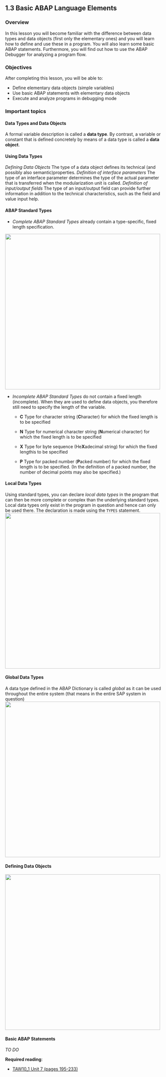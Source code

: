 ## 1.3 Basic ABAP Language Elements

### Overview
In this lesson you will become familiar with the difference between data types and data objects (first only the elementary ones) and you will learn how to define and use these in a program. You will also learn some basic ABAP statements. Furthermore, you will find out how to use the ABAP Debugger for analyzing a program flow.

### Objectives
After completing this lesson, you will be able to:
- Define elementary data objects (simple variables)
- Use basic ABAP statements with elementary data objects
- Execute and analyze programs in debugging mode

### Important topics

#### Data Types and Data Objects
A formal variable description is called a **data type**. By contrast, a variable or constant that is defined concretely by means of a data type is called a **data object**.

#### Using Data Types
*Defining Data Objects*
The type of a data object defines its technical (and possibly also semantic)properties.
*Definition of interface parameters*
The type of an interface parameter determines the type of the actual parameter that is transferred when the modularization unit is called.
*Definition of input/output fields*
The type of an input/output field can provide further information in addition to the technical characteristics, such as the field and value input help.

#### ABAP Standard Types
- *Complete ABAP Standard Types* already contain a type-specific, fixed length specification.
<img src="https://github.com/msg-CareerPaths/sap-abap-internship/assets/139317079/de45385c-ee13-4f3e-92d4-bf0a4ed604a2" width="500">

- *Incomplete ABAP Standard Types* do not contain a fixed length (incomplete). When they are used to define data objects, you therefore still need to specify the length of the variable.
  - **C**
    Type for character string (**C**haracter) for which the fixed length is to be specified
    
  - **N**
    Type for numerical character string (**N**umerical character) for which the fixed length is to be specified
    
  - **X**
    Type for byte sequence (He**X**adecimal string) for which the fixed lengthis to be specified
  - **P**
    Type for packed number (**P**acked number) for which the fixed length is to be specified. (In the definition of a packed number, the number of decimal points may also be specified.)

#### Local Data Types
Using standard types, you can declare *local data types* in the program that can then be more complete or complex than the underlying standard types. Local data types only exist in the program in question and hence can only be used there. The declaration is made using the `TYPES` statement.
<img src="https://github.com/msg-CareerPaths/sap-abap-internship/assets/139317079/b7f468d8-5665-40da-bf2d-55735f85bbd6" width="500">

#### Global Data Types
A data type defined in the ABAP Dictionary is called *global* as it can be used throughout the entire system (that means in the entire SAP system in question)
<img src="https://github.com/msg-CareerPaths/sap-abap-internship/assets/139317079/7d3ba840-d636-43f3-a3f0-8669a2b4c940" width="500">

#### Defining Data Objects
<img src="https://github.com/msg-CareerPaths/sap-abap-internship/assets/139317079/0cd7e10c-e5f5-4d48-9992-99090a84f2aa" width="500">

#### Basic ABAP Statements
*TO DO*

**Required reading**:
- [TAW10_1 Unit 7 (pages 195-233)](https://msggroup.sharepoint.com/:b:/r/sites/msteams_f974e3/Freigegebene%20Dokumente/General/SAP%20Summer%20School%202023/Training%20materials/TAW/TAW10_1_EN_Col92_FV_Part_NSC.pdf?csf=1&web=1&e=qJJmzd)
